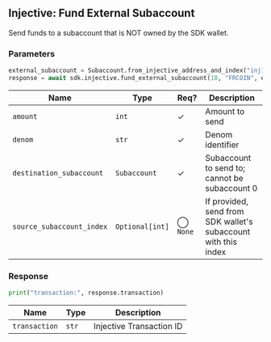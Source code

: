 ## Injective: Fund External Subaccount

Send funds to a subaccount that is NOT owned by the SDK wallet.

### Parameters

```python
external_subaccount = Subaccount.from_injective_address_and_index("inj1fjlfjy5adns4msjqch3vqjhesmwjnu9ep045wz", 1)
response = await sdk.injective.fund_external_subaccount(10, "FRCOIN", external_subaccount)
```

| Name | Type | Req? | Description |
| - | - | - | - |
| `amount` | `int` | ✓ | Amount to send |
| `denom` | `str` | ✓ | Denom identifier |
| `destination_subaccount` | `Subaccount` | ✓ | Subaccount to send to; cannot be subaccount 0 |
| `source_subaccount_index` | `Optional[int]` | ◯ `None` | If provided, send from SDK wallet's subaccount with this index |

### Response

```python
print("transaction:", response.transaction)
```

| Name | Type | Description |
| - | - | - |
| `transaction` | `str` | Injective Transaction ID |
